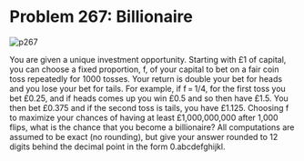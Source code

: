# Problem 267: Billionaire

![p267](img/267.gif)

You are given a unique investment opportunity. Starting with £1 of
capital, you can choose a fixed proportion, f, of your capital to bet on
a fair coin toss repeatedly for 1000 tosses. Your return is double your
bet for heads and you lose your bet for tails. For example, if f = 1/4,
for the first toss you bet £0.25, and if heads comes up you win £0.5 and
so then have £1.5. You then bet £0.375 and if the second toss is tails,
you have £1.125. Choosing f to maximize your chances of having at least
£1,000,000,000 after 1,000 flips, what is the chance that you become a
billionaire? All computations are assumed to be exact (no rounding), but
give your answer rounded to 12 digits behind the decimal point in the
form 0.abcdefghijkl.